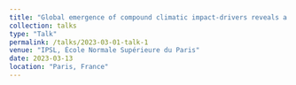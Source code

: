 ```yaml
---
title: "Global emergence of compound climatic impact-drivers reveals a high exposure of marine environment"
collection: talks
type: "Talk"
permalink: /talks/2023-03-01-talk-1
venue: "IPSL, École Normale Supérieure du Paris"
date: 2023-03-13
location: "Paris, France"
---
```


